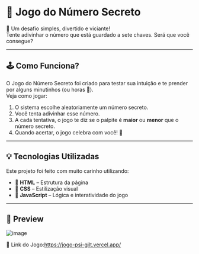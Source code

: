 # 🔐 Jogo do Número Secreto

🎯 Um desafio simples, divertido e viciante!  
Tente adivinhar o número que está guardado a sete chaves. 
Será que você consegue?

---

## 🕹️ Como Funciona?

O Jogo do Número Secreto foi criado para testar sua intuição e te prender por alguns minutinhos (ou horas 👀).  
Veja como jogar:

1. O sistema escolhe aleatoriamente um número secreto.
2. Você tenta adivinhar esse número.
3. A cada tentativa, o jogo te diz se o palpite é **maior** ou **menor** que o número secreto.
4. Quando acertar, o jogo celebra com você! 🥳

---

## 💡 Tecnologias Utilizadas

Este projeto foi feito com muito carinho utilizando:

- 🧱 **HTML** – Estrutura da página
- 🎨 **CSS** – Estilização visual
- 🧠 **JavaScript** – Lógica e interatividade do jogo

---

## 📸 Preview

![image](https://github.com/user-attachments/assets/38021a93-a9d8-4469-9758-2506563a04ae)


📍  Link do Jogo:https://jogo-psi-gilt.vercel.app/

